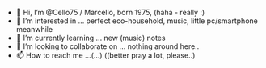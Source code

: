- 👋 Hi, I’m @Cello75 / Marcello, born 1975, (haha - really :)
- 👀 I’m interested in ... perfect eco-household, music, little pc/smartphone meanwhile
- 🌱 I’m currently learning ... new (music) notes
- 💞️ I’m looking to collaborate on ... nothing around here..
- 📫 How to reach me ...(...) ((better pray a lot, please..)

<!---
Cello75/Cello75 is a ✨ special ✨ repository because its `README.md` (this file) appears on your GitHub profile.
You can click the Preview link to take a look at your changes.
--->

